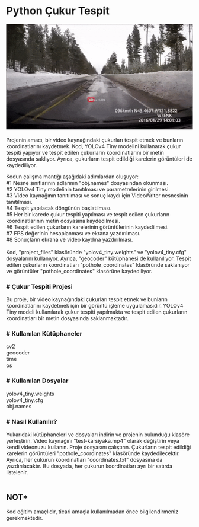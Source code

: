 # Python Çukur Tespit

![alt text](https://github.com/mfatihbahce/Python_cukur_tespit/blob/main/cukur.gif)
<br>
<br>
Projenin amacı, bir video kaynağındaki çukurları tespit etmek ve bunların koordinatlarını kaydetmek. Kod, YOLOv4 Tiny modelini kullanarak çukur tespiti yapıyor ve tespit edilen çukurların koordinatlarını bir metin dosyasında saklıyor. Ayrıca, çukurların tespit edildiği karelerin görüntüleri de kaydediliyor.

Kodun çalışma mantığı aşağıdaki adımlardan oluşuyor:
<br>
#1 Nesne sınıflarının adlarının "obj.names" dosyasından okunması.<br>
#2 YOLOv4 Tiny modelinin tanıtılması ve parametrelerinin girilmesi.<br>
#3 Video kaynağının tanıtılması ve sonuç kaydı için VideoWriter nesnesinin tanıtılması.<br>
#4 Tespit yapılacak döngünün başlatılması.<br>
#5 Her bir karede çukur tespiti yapılması ve tespit edilen çukurların koordinatlarının metin dosyasına kaydedilmesi.<br>
#6 Tespit edilen çukurların karelerinin görüntülerinin kaydedilmesi.<br>
#7 FPS değerinin hesaplanması ve ekrana yazdırılması.<br>
#8 Sonuçların ekrana ve video kaydına yazdırılması.<br>
<br>
Kod, "project_files" klasöründe "yolov4_tiny.weights" ve "yolov4_tiny.cfg" dosyalarını kullanıyor. Ayrıca, "geocoder" kütüphanesi de kullanılıyor. Tespit edilen çukurların koordinatları "pothole_coordinates" klasöründe saklanıyor ve görüntüler "pothole_coordinates" klasörüne kaydediliyor.


<h3># Çukur Tespiti Projesi</h3>
Bu proje, bir video kaynağındaki çukurları tespit etmek ve bunların koordinatlarını kaydetmek için bir görüntü işleme uygulamasıdır. YOLOv4 Tiny modeli kullanılarak çukur tespiti yapılmakta ve tespit edilen çukurların koordinatları bir metin dosyasında saklanmaktadır.

<h3># Kullanılan Kütüphaneler</h3>
cv2<br>
geocoder<br>
time<br>
os<br>

<h3># Kullanılan Dosyalar</h3>
yolov4_tiny.weights<br>
yolov4_tiny.cfg<br>
obj.names<br>
 
<h3># Nasıl Kullanılır?</h3>
Yukarıdaki kütüphaneleri ve dosyaları indirin ve projenin bulunduğu klasöre yerleştirin.
Video kaynağını "test-karsiyaka.mp4" olarak değiştirin veya kendi videonuzu kullanın.
Proje dosyasını çalıştırın.
Çukurların tespit edildiği karelerin görüntüleri "pothole_coordinates" klasöründe kaydedilecektir. Ayrıca, her çukurun koordinatları "coordinates.txt" dosyasına da yazdırılacaktır. Bu dosyada, her çukurun koordinatları ayrı bir satırda listelenir.
<br>
<br>
<h2>NOT*</h2>Kod eğitim amaçlıdır, ticari amaçla kullanılmadan önce bilgilendirmeniz gerekmektedir.
